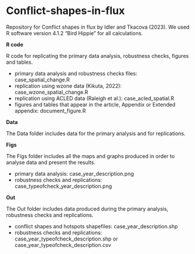 # Conflict-shapes-in-flux
Repository for Conflict shapes in flux by Idler and Tkacova (2023). We used R software version 4.1.2 “Bird Hippie” for all calculations.


**R code**

R code for replicating the primary data analysis, robustness checks, figures and tables. 
- primary data analysis and robustness checks files: case_spatial_change.R
- replication using wzone data (Kikuta, 2022): case_wzone_spatial_change.R
- replication using ACLED data (Raleigh et al.): case_acled_spatial.R
- figures and tables that appear in the article, Appendix or Extended appendix: document_figure.R

**Data**

The Data folder includes data for the primary analysis and for replications.

**Figs**

The Figs folder includes all the maps and graphs produced in order to analyse data and present the results.
- primary data analysis: case_year_description.png
- robustness checks and replications: case_typeofcheck_year_description.png

**Out**

The Out folder includes data produced during the primary analysis, robustness checks and replications.
- conflict shapes and hotspots shapefiles: case_year_description.shp
- robustness checks and replications: case_year_typeofcheck_description.shp or case_year_typeofcheck_description.csv
